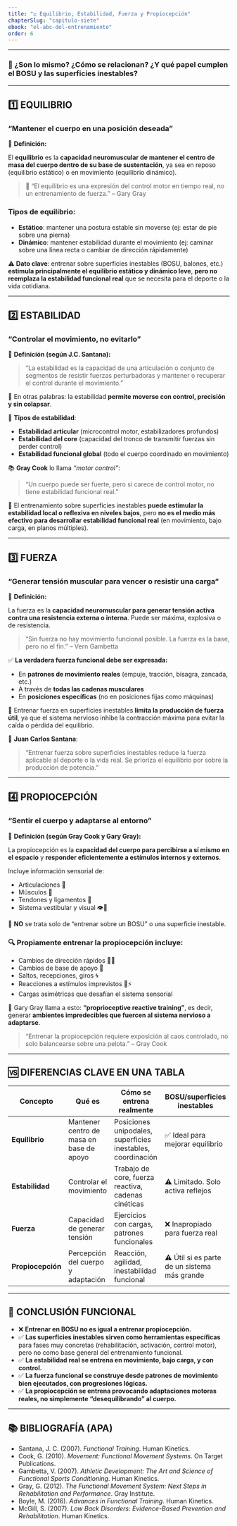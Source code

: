 ```yaml
---
title: "⚖️ Equilibrio, Estabilidad, Fuerza y Propiocepción"
chapterSlug: "capitulo-siete"
ebook: "el-abc-del-entrenamiento"
order: 6
---
```


---

### 🧠 ¿Son lo mismo? ¿Cómo se relacionan? ¿Y qué papel cumplen el BOSU y las superficies inestables?

---

## 1️⃣ EQUILIBRIO

### “Mantener el cuerpo en una posición deseada”

📖 **Definición:**

El **equilibrio** es la **capacidad neuromuscular de mantener el centro de masa del cuerpo dentro de su base de sustentación**, ya sea en reposo (equilibrio estático) o en movimiento (equilibrio dinámico).

> 🧠 “El equilibrio es una expresión del control motor en tiempo real, no un entrenamiento de fuerza.” – Gary Gray
> 

### Tipos de equilibrio:

- **Estático**: mantener una postura estable sin moverse (ej: estar de pie sobre una pierna)
- **Dinámico**: mantener estabilidad durante el movimiento (ej: caminar sobre una línea recta o cambiar de dirección rápidamente)

⚠️ **Dato clave**: entrenar sobre superficies inestables (BOSU, balones, etc.) **estimula principalmente el equilibrio estático y dinámico leve**, **pero no reemplaza la estabilidad funcional real** que se necesita para el deporte o la vida cotidiana.

---

## 2️⃣ ESTABILIDAD

### “Controlar el movimiento, no evitarlo”

📖 **Definición (según J.C. Santana):**

> “La estabilidad es la capacidad de una articulación o conjunto de segmentos de resistir fuerzas perturbadoras y mantener o recuperar el control durante el movimiento.”
> 

🎯 En otras palabras: la estabilidad **permite moverse con control, precisión y sin colapsar**.

🔎 **Tipos de estabilidad**:

- **Estabilidad articular** (microcontrol motor, estabilizadores profundos)
- **Estabilidad del core** (capacidad del tronco de transmitir fuerzas sin perder control)
- **Estabilidad funcional global** (todo el cuerpo coordinado en movimiento)

📚 **Gray Cook** lo llama *“motor control”*:

> “Un cuerpo puede ser fuerte, pero si carece de control motor, no tiene estabilidad funcional real.”
> 

📌 El entrenamiento sobre superficies inestables **puede estimular la estabilidad local o reflexiva en niveles bajos**, pero **no es el medio más efectivo para desarrollar estabilidad funcional real** (en movimiento, bajo carga, en planos múltiples).

---

## 3️⃣ FUERZA

### “Generar tensión muscular para vencer o resistir una carga”

📖 **Definición:**

La fuerza es la **capacidad neuromuscular para generar tensión activa contra una resistencia externa o interna**. Puede ser máxima, explosiva o de resistencia.

> “Sin fuerza no hay movimiento funcional posible. La fuerza es la base, pero no el fin.” – Vern Gambetta
> 

✅ **La verdadera fuerza funcional debe ser expresada:**

- En **patrones de movimiento reales** (empuje, tracción, bisagra, zancada, etc.)
- A través de **todas las cadenas musculares**
- En **posiciones específicas** (no en posiciones fijas como máquinas)

📌 Entrenar fuerza en superficies inestables **limita la producción de fuerza útil**, ya que el sistema nervioso inhibe la contracción máxima para evitar la caída o pérdida del equilibrio.

📢 **Juan Carlos Santana**:

> “Entrenar fuerza sobre superficies inestables reduce la fuerza aplicable al deporte o la vida real. Se prioriza el equilibrio por sobre la producción de potencia.”
> 

---

## 4️⃣ PROPIOCEPCIÓN

### “Sentir el cuerpo y adaptarse al entorno”

📖 **Definición (según Gray Cook y Gary Gray):**

La propiocepción es la **capacidad del cuerpo para percibirse a sí mismo en el espacio** y **responder eficientemente a estímulos internos y externos**.

Incluye información sensorial de:

- Articulaciones 🦵
- Músculos 💪
- Tendones y ligamentos 🧬
- Sistema vestibular y visual 👁️🧠

🎯 **NO** se trata solo de “entrenar sobre un BOSU” o una superficie inestable.

### 🔍 Propiamente entrenar la propiocepción incluye:

- Cambios de dirección rápidos 🏃‍♀️
- Cambios de base de apoyo 🔄
- Saltos, recepciones, giros 🌀
- Reacciones a estímulos imprevistos 🧠⚡
- Cargas asimétricas que desafían el sistema sensorial

📌 Gary Gray llama a esto: **“proprioceptive reactive training”**, es decir, generar **ambientes impredecibles que fuercen al sistema nervioso a adaptarse**.

> “Entrenar la propiocepción requiere exposición al caos controlado, no solo balancearse sobre una pelota.” – Gray Cook
> 

---

## 🆚 DIFERENCIAS CLAVE EN UNA TABLA

| Concepto | Qué es | Cómo se entrena realmente | BOSU/superficies inestables |
| --- | --- | --- | --- |
| **Equilibrio** | Mantener centro de masa en base de apoyo | Posiciones unipodales, superficies inestables, coordinación | ✅ Ideal para mejorar equilibrio |
| **Estabilidad** | Controlar el movimiento | Trabajo de core, fuerza reactiva, cadenas cinéticas | ⚠️ Limitado. Solo activa reflejos |
| **Fuerza** | Capacidad de generar tensión | Ejercicios con cargas, patrones funcionales | ❌ Inapropiado para fuerza real |
| **Propiocepción** | Percepción del cuerpo y adaptación | Reacción, agilidad, inestabilidad funcional | ⚠️ Útil si es parte de un sistema más grande |

---

## 🎯 CONCLUSIÓN FUNCIONAL

- ❌ **Entrenar en BOSU no es igual a entrenar propiocepción.**
- ✅ **Las superficies inestables sirven como herramientas específicas** para fases muy concretas (rehabilitación, activación, control motor), pero no como base general del entrenamiento funcional.
- ✅ **La estabilidad real se entrena en movimiento, bajo carga, y con control.**
- ✅ **La fuerza funcional se construye desde patrones de movimiento bien ejecutados, con progresiones lógicas.**
- ✅ **La propiocepción se entrena provocando adaptaciones motoras reales, no simplemente “desequilibrando” al cuerpo.**

---

## 📚 BIBLIOGRAFÍA (APA)

- Santana, J. C. (2007). *Functional Training*. Human Kinetics.
- Cook, G. (2010). *Movement: Functional Movement Systems*. On Target Publications.
- Gambetta, V. (2007). *Athletic Development: The Art and Science of Functional Sports Conditioning*. Human Kinetics.
- Gray, G. (2012). *The Functional Movement System: Next Steps in Rehabilitation and Performance*. Gray Institute.
- Boyle, M. (2016). *Advances in Functional Training*. Human Kinetics.
- McGill, S. (2007). *Low Back Disorders: Evidence-Based Prevention and Rehabilitation*. Human Kinetics.